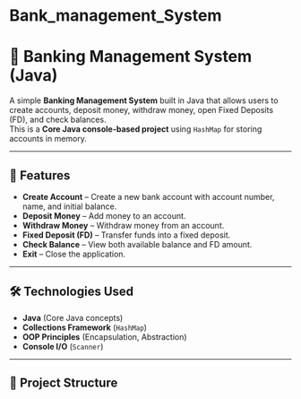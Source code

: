# Bank_management_System

# 🏦 Banking Management System (Java)

A simple **Banking Management System** built in Java that allows users to create accounts, deposit money, withdraw money, open Fixed Deposits (FD), and check balances.  
This is a **Core Java console-based project** using `HashMap` for storing accounts in memory.

---

## 📌 Features

- **Create Account** – Create a new bank account with account number, name, and initial balance.
- **Deposit Money** – Add money to an account.
- **Withdraw Money** – Withdraw money from an account.
- **Fixed Deposit (FD)** – Transfer funds into a fixed deposit.
- **Check Balance** – View both available balance and FD amount.
- **Exit** – Close the application.

---

## 🛠 Technologies Used
- **Java** (Core Java concepts)
- **Collections Framework** (`HashMap`)
- **OOP Principles** (Encapsulation, Abstraction)
- **Console I/O** (`Scanner`)

---

## 📂 Project Structure
